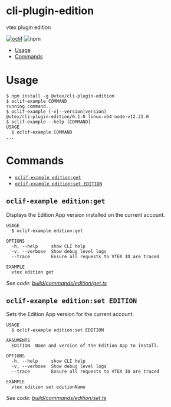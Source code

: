 cli-plugin-edition
===================

vtex plugin edition

[![oclif](https://img.shields.io/badge/cli-oclif-brightgreen.svg)](https://oclif.io)
![npm](https://img.shields.io/npm/v/@vtex/cli-plugin-edition)

<!-- toc -->
* [Usage](#usage)
* [Commands](#commands)
<!-- tocstop -->
# Usage
<!-- usage -->
```sh-session
$ npm install -g @vtex/cli-plugin-edition
$ oclif-example COMMAND
running command...
$ oclif-example (-v|--version|version)
@vtex/cli-plugin-edition/0.1.0 linux-x64 node-v12.21.0
$ oclif-example --help [COMMAND]
USAGE
  $ oclif-example COMMAND
...
```
<!-- usagestop -->
# Commands
<!-- commands -->
* [`oclif-example edition:get`](#oclif-example-editionget)
* [`oclif-example edition:set EDITION`](#oclif-example-editionset-edition)

## `oclif-example edition:get`

Displays the Edition App version installed on the current account.

```
USAGE
  $ oclif-example edition:get

OPTIONS
  -h, --help     show CLI help
  -v, --verbose  Show debug level logs
  --trace        Ensure all requests to VTEX IO are traced

EXAMPLE
  vtex edition get
```

_See code: [build/commands/edition/get.ts](https://github.com/vtex/cli-plugin-edition/blob/v0.1.0/build/commands/edition/get.ts)_

## `oclif-example edition:set EDITION`

Sets the Edition App version for the current account.

```
USAGE
  $ oclif-example edition:set EDITION

ARGUMENTS
  EDITION  Name and version of the Edition App to install.

OPTIONS
  -h, --help     show CLI help
  -v, --verbose  Show debug level logs
  --trace        Ensure all requests to VTEX IO are traced

EXAMPLE
  vtex edition set editionName
```

_See code: [build/commands/edition/set.ts](https://github.com/vtex/cli-plugin-edition/blob/v0.1.0/build/commands/edition/set.ts)_
<!-- commandsstop -->
